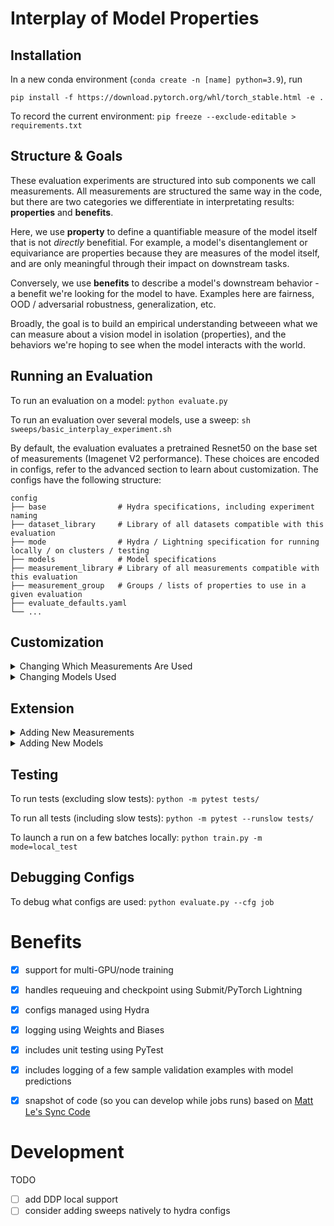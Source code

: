 # Interplay of Model Properties

## Installation
In a new conda environment (`conda create -n [name] python=3.9`), run

`pip install -f https://download.pytorch.org/whl/torch_stable.html -e .`

To record the current environment: `pip freeze --exclude-editable > requirements.txt`

## Structure & Goals
These evaluation experiments are structured into sub components we call measurements. All measurements are structured the same way in the code, but there are two categories we differentiate in interpretating results: **properties** and **benefits**.

Here, we use **property** to define a quantifiable measure of the model itself that is not *directly* benefitial. For example, a model's disentanglement or equivariance are properties because they are measures of the model itself, and are only meaningful through their impact on downstream tasks. 

Conversely, we use **benefits** to describe a model's downstream behavior - a benefit we're looking for the model to have. Examples here are fairness, OOD / adversarial robustness, generalization, etc. 

Broadly, the goal is to build an empirical understanding betweeen what we can measure about a vision model in isolation (properties), and the behaviors we're hoping to see when the model interacts with the world. 

## Running an Evaluation
To run an evaluation on a model: `python evaluate.py`

To run an evaluation over several models, use a sweep: `sh sweeps/basic_interplay_experiment.sh`

By default, the evaluation evaluates a pretrained Resnet50 on the base set of measurements (Imagenet V2 performance). These choices are encoded in configs, refer to the advanced section to learn about customization. The configs have the following structure: 

    config
    ├── base                # Hydra specifications, including experiment naming
    ├── dataset_library     # Library of all datasets compatible with this evaluation           
    ├── mode                # Hydra / Lightning specification for running locally / on clusters / testing
    ├── models              # Model specifications
    ├── measurement_library # Library of all measurements compatible with this evaluation
    ├── measurement_group   # Groups / lists of properties to use in a given evaluation   
    ├── evaluate_defaults.yaml 
    └── ...


## Customization
<details>
  <summary> Changing Which Measurements Are Used </summary>

#### To change which measurements are measured: 
- Option 1: Alter the list of measurements in `config/measurement_group/base`
     ``` 
    config/measurement_group/base.yaml

      measurements: [<add_measurement_name>]
    ```
  
- Option 2: create a new measurement group (make a new config file, ex: `config/measurement_group/new_measurement_group.yaml`, and specify it in `evaluate_defaults.yaml`
     ``` 
    config/measurement_group/new_measurement_group.yaml

      measurements: [<measurement_name>]
    ```

    ``` 
    config/evaluate_defaults.yaml

      property_group: <new_measurement_group>
    ```
  
  </details>
  
  <details>
  <summary> Changing Models Used </summary>
  
#### To change which model(s) are used: 
- For non-sweep experiments, change the model in `evaluate_defaults.yaml`. You can find supported models in `config/models/`
    ``` 
    config/evaluate_defaults.yaml

      model: chosen_model
    ```
- For sweeps: change the models list in your sweep file directly, e.g. in `sh sweeps/basic_interplay_experiment.sh`
    ``` 
    sweeps/basic_interplay_experiment.yaml

      python evaluate.py -m model=resnet101,resnet18,chosen_model \
    ```   
    
</details>

## Extension
<details>
  <summary> Adding New Measurements </summary>
  
#### To add a new measurement: 
1) Add a config object to the measurement library found in `config/measurement_library/all.yaml` under the appropriate subsection. Measurement type is either 'properties' or 'benefits', as shown in the folder names. 
    ``` 
    config/measurement_library/all.yaml
      
      new_measurement_name: 
          _target_: measurements.<measurement_type>.<file_name>.<class>
          logging_name: '<new_measurement_name>'
          dataset_names: [<dataset_name>]
    ```
2) Add the measurement name to the desired measurement_group (e.g. change 'measurements' in `config/measurement_group/base.yaml` to include the new measurement)
    ``` 
    config/measurement_group/base.yaml

      measurements: [<new_measurement_name>]
    ```
3) Add a python class for a new measurement in `measurements.<measurement_type>.<file_name>.<class>`, inheriting the `Measurement` class. **For a commented and explained example, see the StandardEvaluations task found in measurements/benefits/generalization.py.** Also, note that the measurement object must return a dict[str: float] of measurements to be saved manually in a CSV.

Common Pitfalls (Megan found in adding her own measurements):
- If you use a torchmetrics metric and define it outside of the Model's constructor (in our case, likely the test_step function), lightning will not handle moving it to GPU, and so you will have to when you define the metric.  


    ``` 
    measurements.<measurement_type>.<file_name>.py
        
      class NewMeasurementName(Measurement):
        """Example Measurement Description"""

        def __init__(self, logging_name: str, dataset_names: list[str]):
            super().__init__(logging_name, dataset_names)

        def measure(
            self,
            config: DictConfig,
            model_config: dict,
        ):
            #### Insert Calculation Here #### 
            
            return {self.logging_name +'_val': 13}
    ```    
  </details>

<details>
    
  <summary> Adding New Models </summary>

  #### To add a new model: 
1) Add a config yaml file in `config/models/<new_model>.yaml` with a 'model_name' and a 'model' key that maps to the model target.
     ``` 
    config/models/<new_model>.yaml

        # @package _global_
        model_name: new_model_name

        model: 
          _target_: models.<model_architecture>.<file_name>.<class>
          learning_rate: 1e-4
          optimizer: adam

    ```
2) Add the model name to either `evaluate_defaults.yaml` or the sweep to include it in your run. 
    ``` 
    config/evaluate_defaults.yaml

      model: new_model_name
    ```
3) Add a python class for a new model in `models/<architecture_folder>/<new_model>.py` (e.g. `models/resnet/resnet.py`) that inherits the ClassifierModule class. You can either keep all the models for a given architecture in one script, or separate them out into distinct files if there's more detailed implementation. Just make sure your the config target matches the path you use!
    
    ``` 
    models/<architecture_folder>/<new_model>.py
        
        from base_model import ClassifierModule
        
        class NewModelName(ClassifierModule):
            def __init__(
                self,
                timm_name: str = "",
                checkpoint_url: str = "",
            ):
                super().__init__(
                    timm_name=timm_name,
                    checkpoint_url=checkpoint_url
                )
            
            # Optional 
            def load_backbone(self):
                model = <something>
  
                return model

    ```
    
  </details>

  
## Testing
To run tests (excluding slow tests): `python -m pytest tests/`

To run all tests (including slow tests): `python -m pytest --runslow tests/`

To launch a run on a few batches locally: `python train.py -m mode=local_test`

## Debugging Configs
To debug what configs are used: `python evaluate.py --cfg job`


# Benefits

- [x] support for multi-GPU/node training
- [x] handles requeuing and checkpoint using Submit/PyTorch Lightning
- [x] configs managed using Hydra
- [x] logging using Weights and Biases
- [x] includes unit testing using PyTest
- [x] includes logging of a few sample validation examples with model predictions
- [x] snapshot of code (so you can develop while jobs runs) based on [Matt Le's Sync Code](https://fb.workplace.com/groups/airesearchinfrausers/posts/1774890499334188/?comment_id=1774892729333965&reply_comment_id=1775084782648093)



# Development

TODO
- [ ] add DDP local support
- [ ] consider adding sweeps natively to hydra configs
